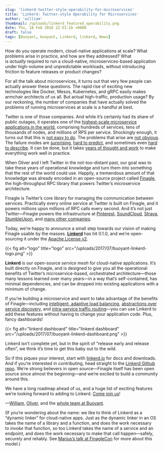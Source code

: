 ```yaml
---
slug: 'linkerd-twitter-style-operability-for-microservices'
title: 'Linkerd: Twitter-style Operability for Microservices'
author: 'william'
thumbnail: /uploads/linkerd_featured_operability.png
date: Thu, 18 Feb 2016 22:51:16 +0000
draft: false
tags: [Buoyant, buoyant, Linkerd, linkerd, News]
---
```


How do you operate modern, cloud-native applications at scale? What problems
arise in practice, and how are they addressed? What is *actually* required to
run a cloud-native, microservices-based application under high-volume and
unpredictable workloads, without introducing friction to feature releases or
product changes?

For all the talk about microservices, it turns out that very few people can
actually answer these questions. The rapid rise of exciting new technologies
like Docker, Mesos, Kubernetes, and gRPC easily makes armchair architects of us
all. But actual high-traffic, production usage? By our reckoning, the number of
companies that have actually solved the problems of running microservices at
scale is a handful at best.

Twitter is one of those companies. And while it’s certainly had its share of
public outages, it operates one of the [highest-scale microservice applications
in the
world](https://blog.twitter.com/2013/new-tweets-per-second-record-and-how),
comprising hundreds of services, tens of thousands of nodes, and millions of RPS
per service. Shockingly enough, it turns out that this is [not easy to
do](http://www.slideshare.net/InfoQ/decomposing-twitter-adventures-in-serviceoriented-architecture).
The problems that arise are [not
obvious](https://www.somethingsimilar.com/2013/01/14/notes-on-distributed-systems-for-young-bloods/).
The failure modes
are [surprising](http://roc.cs.berkeley.edu/papers/dsconfig.pdf), [hard to
predict](http://web.archive.org/web/20141009231131/http://www.ctlab.org/documents/How%20Complex%20Systems%20Fail.pdf),
and sometimes even [hard to
describe](https://blog.twitter.com/2012/today-s-turbulence-explained). It can be
done, but it takes [years of thought and
work](http://monkey.org/~marius/redux.html) to make everything work well in
practice.

When Oliver and I left Twitter in the not-too-distant past, our goal was to take
these years of operational knowledge and turn them into something that the rest
of the world could use. Happily, a tremendous amount of that knowledge was
already encoded in an open-source project
called [Finagle](http://finagle.github.io/), the high-throughput RPC library
that powers Twitter’s microservice architecture.

Finagle is Twitter’s core library for managing the communication between
services. Practically every online service at Twitter is built on Finagle, and
it powers millions upon millions of RPC calls every second. And it’s not just
Twitter—Finagle powers the infrastructure
at [Pinterest](https://www.pinterest.com/),
[SoundCloud](https://soundcloud.com/),
[Strava](https://www.strava.com/),
[StumbleUpon](http://www.stumbleupon.com/), and [many other
companies](https://github.com/twitter/finagle/blob/master/ADOPTERS.md).

Today, we’re happy to announce a small step towards our vision of making Finagle
usable by the masses. **[Linkerd](http://linkerd.io/)** has hit 0.1.0, and we’re
open-sourcing it under the [Apache License
v2](http://www.apache.org/licenses/LICENSE-2.0).

{{< fig
  alt="logo"
  title="logo"
  src="/uploads/2017/07/buoyant-linkerd-logo.png" >}}

**Linkerd** is our open-source *service mesh* for cloud-native applications.
It’s built directly on Finagle, and is designed to give you all the operational
benefits of Twitter’s microservice-based, orchestrated architecture—those many
lessons learned over many years—in a way that’s self-contained, has minimal
dependencies, and can be dropped into existing applications with a minimum of
change.

If you’re building a microservice and want to take advantage of the benefits of
Finagle—including [intelligent, adaptive load
balancing](https://linkerd.io/features/load-balancing/), [abstractions over
service discovery](https://linkerd.io/features/service-discovery/),
and [intra-service traffic routing](https://linkerd.io/features/routing/)—you
can use Linkerd to add these features without having to change your application
code. Plus, fancy dashboards!

{{< fig
  alt="linkerd dashboard"
  title="linkerd dashboard"
  src="/uploads/2017/07/buoyant-linkerd-dashboard.png" >}}

Linkerd isn’t complete yet, but in the spirit of “release early and release
often”, we think it’s time to get this baby out to the wild.

So if this piques your interest, start
with [linkerd.io](https://linkerd.io/) for docs and downloads. And if you’re
interested in contributing, head straight to the [Linkerd Github
repo](https://github.com/linkerd/linkerd). We’re strong believers in open
source—Finagle itself has been open source since almost the beginning—and we’re
excited to build a community around this.

We have a long roadmap ahead of us, and a huge list of exciting features we’re
looking forward to adding to Linkerd. [Come join us](https://slack.linkerd.io/)!

—[William](https://twitter.com/wm), [Oliver](https://twitter.com/olix0r), and
the [whole team at Buoyant](https://buoyant.io/).

(If you’re wondering about the name: we like to think of Linkerd as a “dynamic
linker” for cloud-native apps. Just as the dynamic linker in an OS takes the
name of a library and a function, and does the work necessary to *invoke* that
function, so too Linkerd takes the name of a service and an endpoint, and does
the work necessary to make that call happen—safely, securely and reliably.
See [Marius’s talk at FinagleCon](http://monkey.org/~marius/redux.html) for more
about this model.)

